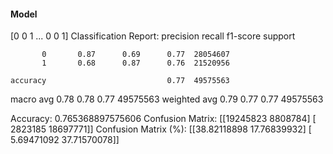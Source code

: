 #### Model
[0 0 1 ... 0 0 1]
Classification Report:
              precision    recall  f1-score   support

           0       0.87      0.69      0.77  28054607
           1       0.68      0.87      0.76  21520956

    accuracy                           0.77  49575563
   macro avg       0.78      0.78      0.77  49575563
weighted avg       0.79      0.77      0.77  49575563

Accuracy: 0.765368897575606
Confusion Matrix:
[[19245823  8808784]
 [ 2823185 18697771]]
Confusion Matrix (%):
[[38.82118898 17.76839932]
 [ 5.69471092 37.71570078]]
